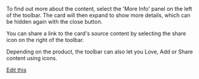 To find out more about the content, select the 'More Info' panel on the left of the toolbar. The card will then expand to show more details, which can be hidden again with the close button.  

You can share a link to the card's source content by selecting the share icon on the right of the toolbar.  

Depending on the product, the toolbar can also let you Love, Add or Share content using icons.  

[Edit this](https://github.com/tuimedia/gel-cards/edit/master/docs/story--basics.md) 

